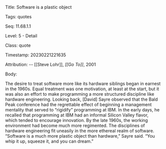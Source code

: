 Title:  Software is a plastic object

Tags:   quotes

Seq:    11.68.1.1

Level:  5 - Detail

Class:  quote

Timestamp: 20230221221635

Attribution: -- [[Steve Lohr]], *[[Go To]]*, 2001

Body:

The desire to treat software more like its hardware siblings began in earnest in the 1960s. Equal treatment was one motivation, at least at the start, but it was also an effort to make programming a more structured discipline like hardware engineering. Looking back, [David] Sayre observed that the Bald Peak conference had the regrettable effect of beginning a management mentality that served to “rigidify” programming at IBM. In the early days, he recalled that programming at IBM had an informal Silicon Valley flavor, which tended to encourage innovation. By the late 1960s, the working environment had become much more regimented. The disciplines of hardware engineering fit uneasily in the more ethereal realm of software. “Software is a much more plastic object than hardware,” Sayre said. “You whip it up, squeeze it, and you can dream.”

